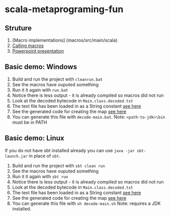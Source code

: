 # scala-metaprograming-fun
## Struture
1. [Macro implementations] (macros/src/main/scala)
2. [Calling macros](src/main/scala/Main.scala)
3. [Powerpoint presentation](Scala_metaprogramming.pptx)

## Basic demo: Windows
1. Build and run the project with `cleanrun.bat`
2. See the macros have ouputed something
3. Run it it again with `run.bat`
4. Notice there is less output - it is already compiled so macros did not run
5. Look at the decoded bytecode in `Main.class.decoded.txt`
  1. The text file has been loaded in as a String constant [see here](Main.class.decoded.txt#L91)
  2. See the generated code for creating the map [see here](Main.class.decoded.txt#L515-L555)
  3. You can generate this file with `decode-main.bat`. Note: `<path-to-jdk>\bin` must be in PATH


## Basic demo: Linux
If you do not have sbt installed already you can use `java -jar sbt-launch.jar` in place of `sbt`.

1. Build and run the project with `sbt clean run`
2. See the macros have ouputed something
3. Run it it again with `sbt run`
4. Notice there is less output - it is already compiled so macros did not run
5. Look at the decoded bytecode in `Main.class.decoded.txt`
  1. The text file has been loaded in as a String constant [see here](Main.class.decoded.txt#L91)
  2. See the generated code for creating the map [see here](Main.class.decoded.txt#L515-L555)
  3. You can generate this file with `sh decode-main.sh` Note: requires a JDK installed.
